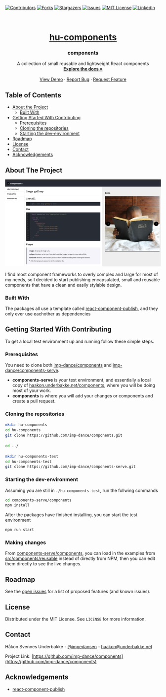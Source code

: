 <!--
*** Thanks for checking out this README Template. If you have a suggestion that would
*** make this better, please fork the repo and create a pull request or simply open
*** an issue with the tag "enhancement".
*** Thanks again! Now go create something AMAZING! :D
-->

<!-- PROJECT SHIELDS -->
<!--
*** I'm using markdown "reference style" links for readability.
*** Reference links are enclosed in brackets [ ] instead of parentheses ( ).
*** See the bottom of this document for the declaration of the reference variables
*** for contributors-url, forks-url, etc. This is an optional, concise syntax you may use.
*** https://www.markdownguide.org/basic-syntax/#reference-style-links
-->

[![Contributors][contributors-shield]][contributors-url]
[![Forks][forks-shield]][forks-url]
[![Stargazers][stars-shield]][stars-url]
[![Issues][issues-shield]][issues-url]
[![MIT License][license-shield]][license-url]
[![LinkedIn][linkedin-shield]][linkedin-url]

<!-- PROJECT LOGO -->
<br />
<p align="center">
  <a href="https://github.com/imp-dance/components">
    <h1 align="center">hu-components</h1>
  </a>

  <h3 align="center">components</h3>

  <p align="center">
    A collection of small reusable and lightweight React components
    <br />
    <a href="https://github.com/imp-dance/components"><strong>Explore the docs »</strong></a>
    <br />
    <br />
    <a href="https://haakon.underbakke.net/components">View Demo</a>
    ·
    <a href="https://github.com/imp-dance/components/issues">Report Bug</a>
    ·
    <a href="https://github.com/imp-dance/components/issues">Request Feature</a>
  </p>
</p>

<!-- TABLE OF CONTENTS -->

## Table of Contents

- [About the Project](#about-the-project)
  - [Built With](#built-with)
- [Getting Started With Contributing](#getting-started)
  - [Prerequisites](#prerequisites)
  - [Cloning the repositories](#cloning-the-repositories)
  - [Starting the dev-environment](#starting-the-dev-environment)
- [Roadmap](#roadmap)
- [License](#license)
- [Contact](#contact)
- [Acknowledgements](#acknowledgements)

<!-- ABOUT THE PROJECT -->

## About The Project

[![hu-components Screen Shot][product-screenshot]](https://example.com)

I find most component frameworks to overly complex and large for most of my needs, so I decided to start publishing encapsulated, small and reusable components that have a clean and easily stylable design.

### Built With

The packages all use a template called [react-component-publish](https://github.com/zxol/react-component-publish#readme), and they only ever use eachother as dependencies

<!-- GETTING STARTED -->

## Getting Started With Contributing

To get a local test environment up and running follow these simple steps.

### Prerequisites

You need to clone both [imp-dance/components](https://github.com/imp-dance/components#readme) and [imp-dance/components-serve](https://github.com/imp-dance/components-serve#readme).

- **components-serve** is your test environment, and essentially a local copy of [haakon.underbakke.net/components](https://haakon.underbakke.net/components), where you will be doing most of your work.
- **components** is where you will add your changes or components and create a pull request.

### Cloning the repositories

```sh
mkdir hu-components
cd hu-components
git clone https://github.com/imp-dance/components.git

cd ../

mkdir hu-components-test
cd hu-components-test
git clone https://github.com/imp-dance/components-serve.git
```

### Starting the dev-environment

Assuming you are still in `./hu-components-test`, run the follwing commands

```sh
cd components-serve/components
npm install
```

After the packages have finished installing, you can start the test environment

```sh
npm run start
```

### Making changes

From [components-serve/components](https://github.com/imp-dance/components-serve/tree/master/components/), you can load in the examples from [src/components/reusable](https://github.com/imp-dance/components-serve/tree/master/components/src/components/reusable) instead of directly from NPM, then you can edit them directly to see the live changes.

<!-- ROADMAP -->

## Roadmap

See the [open issues](https://github.com/imp-dance/components/issues) for a list of proposed features (and known issues).

<!-- LICENSE -->

## License

Distributed under the MIT License. See `LICENSE` for more information.

<!-- CONTACT -->

## Contact

Håkon Svennes Underbakke - [@impedansen](https://twitter.com/impedansen) - haakon@underbakke.net

Project Link: [https://github.com/imp-dance/components](https://github.com/imp-dance/components)

<!-- ACKNOWLEDGEMENTS -->

## Acknowledgements

- [react-component-publish](https://github.com/zxol/react-component-publish#readme)

<!-- MARKDOWN LINKS & IMAGES -->
<!-- https://www.markdownguide.org/basic-syntax/#reference-style-links -->

[contributors-shield]: https://img.shields.io/github/contributors/imp-dance/components.svg?style=flat-square
[contributors-url]: https://github.com/imp-dance/components/graphs/contributors
[forks-shield]: https://img.shields.io/github/forks/imp-dance/components.svg?style=flat-square
[forks-url]: https://github.com/imp-dance/components/network/members
[stars-shield]: https://img.shields.io/github/stars/imp-dance/components.svg?style=flat-square
[stars-url]: https://github.com/imp-dance/components/stargazers
[issues-shield]: https://img.shields.io/github/issues/imp-dance/components.svg?style=flat-square
[issues-url]: https://github.com/imp-dance/components/issues
[license-shield]: https://img.shields.io/github/license/imp-dance/components.svg?style=flat-square
[license-url]: https://github.com/imp-dance/components/blob/master/LICENSE.txt
[linkedin-shield]: https://img.shields.io/badge/-LinkedIn-black.svg?style=flat-square&logo=linkedin&colorB=555
[linkedin-url]: https://linkedin.com/in/imp-dance
[product-screenshot]: images/screenshot.png
